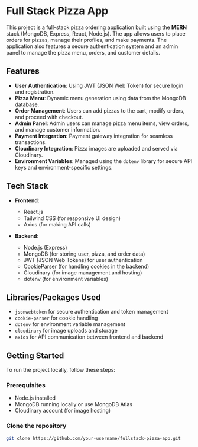 # Full Stack Pizza App

This project is a full-stack pizza ordering application built using the **MERN** stack (MongoDB, Express, React, Node.js). The app allows users to place orders for pizzas, manage their profiles, and make payments. The application also features a secure authentication system and an admin panel to manage the pizza menu, orders, and customer details.

## Features

- **User Authentication**: Using JWT (JSON Web Token) for secure login and registration.
- **Pizza Menu**: Dynamic menu generation using data from the MongoDB database.
- **Order Management**: Users can add pizzas to the cart, modify orders, and proceed with checkout.
- **Admin Panel**: Admin users can manage pizza menu items, view orders, and manage customer information.
- **Payment Integration**: Payment gateway integration for seamless transactions.
- **Cloudinary Integration**: Pizza images are uploaded and served via Cloudinary.
- **Environment Variables**: Managed using the `dotenv` library for secure API keys and environment-specific settings.

## Tech Stack

- **Frontend**: 
  - React.js
  - Tailwind CSS (for responsive UI design)
  - Axios (for making API calls)
  
- **Backend**:
  - Node.js (Express)
  - MongoDB (for storing user, pizza, and order data)
  - JWT (JSON Web Tokens) for user authentication
  - CookieParser (for handling cookies in the backend)
  - Cloudinary (for image management and hosting)
  - dotenv (for environment variables)

## Libraries/Packages Used

- `jsonwebtoken` for secure authentication and token management
- `cookie-parser` for cookie handling
- `dotenv` for environment variable management
- `cloudinary` for image uploads and storage
- `axios` for API communication between frontend and backend

## Getting Started

To run the project locally, follow these steps:

### Prerequisites

- Node.js installed
- MongoDB running locally or use MongoDB Atlas
- Cloudinary account (for image hosting)

### Clone the repository

```bash
git clone https://github.com/your-username/fullstack-pizza-app.git
